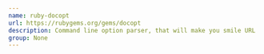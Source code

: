 ```yaml
---
name: ruby-docopt
url: https://rubygems.org/gems/docopt
description: Command line option parser, that will make you smile URL : https://rubygems.
group: None
---
```

